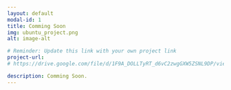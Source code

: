 ```yaml
---
layout: default
modal-id: 1
title: Comming Soon
img: ubuntu_project.png
alt: image-alt

# Reminder: Update this link with your own project link
project-url: 
# https://drive.google.com/file/d/1F9A_DOLLTyRT_d6vC2zwgGXW5ZSNL9DP/view?usp=sharing

description: Comming Soon.
---
```

